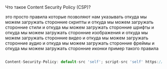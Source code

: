 Что такое Content Security Policy (CSP)?

это просто правила которые позволяют нам
указывать откуда мы можем загружать сторонние скрипты
и откуда мы можем загружать сторонние стили
и откуда мы можем загружать сторонние шрифты
и откуда мы можем загружать сторонние изображения
и откуда мы можем загружать сторонние видео
и откуда мы можем загружать сторонние аудио
и откуда мы можем загружать сторонние фреймы
и откуда мы можем загружать сторонние иконки
пример такого правила
```js

Content-Security-Policy: default-src 'self'; script-src 'self' https://apis.google.com

```


